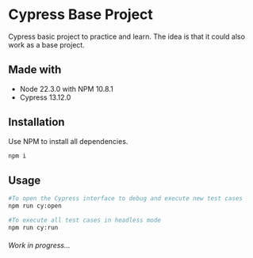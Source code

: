 # Cypress Base Project

Cypress basic project to practice and learn. The idea is that it could also work as a base project.

## Made with
* Node 22.3.0 with NPM 10.8.1
* Cypress 13.12.0

## Installation

Use NPM to install all dependencies.

```bash
npm i
```

## Usage

```bash
#To open the Cypress interface to debug and execute new test cases
npm run cy:open

#To execute all test cases in headless mode
npm run cy:run
```

###### Work in progress...
